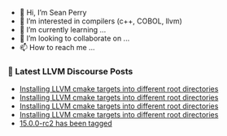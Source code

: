 - 👋 Hi, I’m Sean Perry
- 👀 I’m interested in compilers (c++, COBOL, llvm)
- 🌱 I’m currently learning ...
- 💞️ I’m looking to collaborate on ...
- 📫 How to reach me ...

<!---
s66perry/s66perry is a ✨ special ✨ repository because its `README.md` (this file) appears on your GitHub profile.
You can click the Preview link to take a look at your changes.
--->
### 📕 Latest LLVM Discourse Posts

<!-- DISCOURSE-LLVM:START -->
- [Installing LLVM cmake targets into different root directories](https://discourse.llvm.org/t/installing-llvm-cmake-targets-into-different-root-directories/64368#post_4)
- [Installing LLVM cmake targets into different root directories](https://discourse.llvm.org/t/installing-llvm-cmake-targets-into-different-root-directories/64368#post_3)
- [Installing LLVM cmake targets into different root directories](https://discourse.llvm.org/t/installing-llvm-cmake-targets-into-different-root-directories/64368#post_2)
- [Installing LLVM cmake targets into different root directories](https://discourse.llvm.org/t/installing-llvm-cmake-targets-into-different-root-directories/64368#post_1)
- [15.0.0-rc2 has been tagged](https://discourse.llvm.org/t/15-0-0-rc2-has-been-tagged/64352#post_8)
<!-- DISCOURSE-LLVM:END -->
